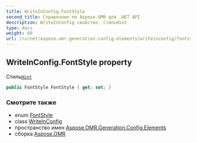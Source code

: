```yaml
---
title: WriteInConfig.FontStyle
second_title: Справочник по Aspose.OMR для .NET API
description: WriteInConfig свойство. СтильHint
type: docs
weight: 60
url: /ru/net/aspose.omr.generation.config.elements/writeinconfig/fontstyle/
---
```

## WriteInConfig.FontStyle property

Стиль[`Hint`](../hint/)

```csharp
public FontStyle FontStyle { get; set; }
```

### Смотрите также

* enum [FontStyle](../../../aspose.omr.generation/fontstyle/)
* class [WriteInConfig](../)
* пространство имен [Aspose.OMR.Generation.Config.Elements](../../writeinconfig/)
* сборка [Aspose.OMR](../../../)


